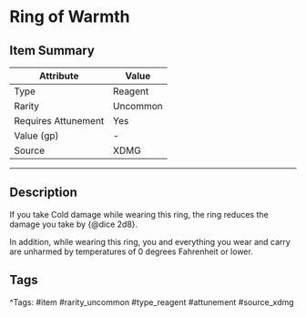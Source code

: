 # Ring of Warmth

## Item Summary

| Attribute            | Value                        |
|----------------------|------------------------------|
| Type                 | Reagent |
| Rarity               | Uncommon             |
| Requires Attunement  | Yes                |
| Value (gp)           | -    |
| Source               | XDMG |

---

## Description

If you take Cold damage while wearing this ring, the ring reduces the damage you take by {@dice 2d8}.

In addition, while wearing this ring, you and everything you wear and carry are unharmed by temperatures of 0 degrees Fahrenheit or lower.

## Tags

^Tags: #item #rarity_uncommon #type_reagent #attunement #source_xdmg